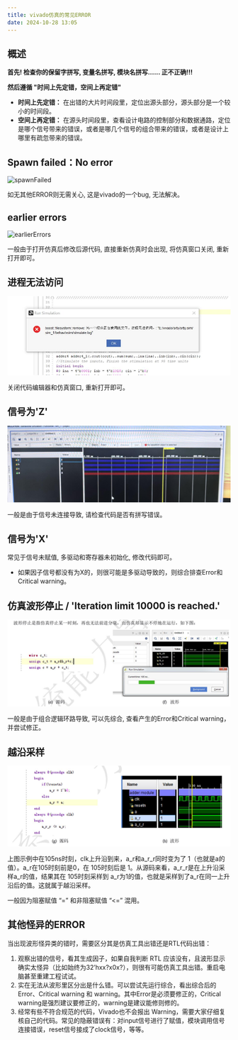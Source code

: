 ```yaml
---
title: vivado仿真的常见ERROR
date: 2024-10-28 13:05
---
```


## 概述

**首先! 检查你的保留字拼写, 变量名拼写, 模块名拼写...... 正不正确!!!**



**然后遵循 "时间上先定错，空间上再定错"**

- **时间上先定错：** 在出错的大片时间段里，定位出源头部分，源头部分是一个较小的时间段。 
- **空间上再定错：** 在源头时间段里，查看设计电路的控制部分和数据通路，定位是哪个信号带来的错误，或者是哪几个信号的组合带来的错误，或者是设计上哪里有疏忽带来的错误。 


## Spawn failed：No error

![spawnFailed](./assets/simERROR/spawnFailed.jpg)

如无其他ERROR则无需关心, 这是vivado的一个bug, 无法解决。

## earlier errors

![earlierErrors](./assets/simERROR/earlierErrors.jpg)

一般由于打开仿真后修改后源代码, 直接重新仿真时会出现, 将仿真窗口关闭, 重新打开即可。

## 进程无法访问

![fileUsing](./assets/simERROR/fileUsing.jpg)

关闭代码编辑器和仿真窗口, 重新打开即可。

## 信号为'Z'

![signalZ](./assets/simERROR/Z.jpg)

一般是由于信号未连接导致, 请检查代码是否有拼写错误。

## 信号为'X'

常见于信号未赋值, 多驱动和寄存器未初始化, 修改代码即可。

- 如果因子信号都没有为X的，则很可能是多驱动导致的，则综合排查Error和Critical warning。

## 仿真波形停止 / 'Iteration limit 10000 is reached.'

![combloop](./assets/simERROR/combloop.jpg)

一般是由于组合逻辑环路导致, 可以先综合, 查看产生的Error和Critical warning，并尝试修正。

## 越沿采样

![over](./assets/simERROR/over.jpg)

上图示例中在105ns时刻，clk上升沿到来，a_r和a_r_r同时变为了 1（也就是a的值）。a_r在105时刻前是0，在 105时刻后是 1。从源码来看，a_r_r是在上升沿采样a_r的值，结果其在 105时刻采样到 a_r为1的值，也就是采样到了a_r在同一上升沿后的值。这就属于越沿采样。

一般因为阻塞赋值 “=” 和非阻塞赋值 “<=” 混用。

## 其他怪异的ERROR

当出现波形怪异类的错时，需要区分其是仿真工具出错还是RTL代码出错： 
1. 观察出错的信号，看其生成因子，如果自我判断 RTL 应该没有，且波形显示确实太怪异（比如始终为32’hxx?x0x?），则很有可能仿真工具出错。重启电脑甚至重建工程试试。 
2. 实在无法从波形里区分出是什么错。可以尝试先运行综合，看出综合后的 Error、Critical warning 和 warning。其中Error是必须要修正的，Critical warning是强烈建议要修正的，warning是建议能修则修的。 
3. 经常有些不符合规范的代码，Vivado也不会报出 Warning，需要大家仔细复核自己的代码。常见的隐蔽错误有：对input信号进行了赋值，模块调用信号连接错误，reset信号接成了clock信号，等等。 